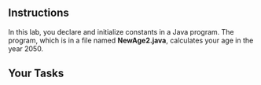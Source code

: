 ## Instructions

In this lab, you declare and initialize constants in a Java program. The program, which is in a file named **NewAge2.java**, calculates your age in the year 2050.

## Your Tasks
<!--
{
    "CopyExercise": {
        "name": "NewAge.java",
        "copyTarget": "/chapter2/ex01/student/NewAge.java",
        "pasteTarget": "/NewAge2.java"
    }
}
-->
